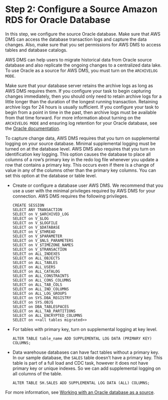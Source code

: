 # Step 2: Configure a Source Amazon RDS for Oracle Database<a name="oracle-s3-data-lake-step-2"></a>

In this step, we configure the source Oracle database\. Make sure that AWS DMS can access the database transaction logs and capture the data changes\. Also, make sure that you set permissions for AWS DMS to access tables and database catalogs\.

 AWS DMS can help users to migrate historical data from Oracle source database and also replicate the ongoing changes to a centralized data lake\. To use Oracle as a source for AWS DMS, you must turn on the `ARCHIVELOG MODE`\.

Make sure that your database server retains the archive logs as long as AWS DMS requires them\. If you configure your task to begin capturing changes immediately, then you should only need to retain archive logs for a little longer than the duration of the longest running transaction\. Retaining archive logs for 24 hours is usually sufficient\. If you configure your task to begin from a point in time in the past, then archive logs must be available from that time forward\. For more information about turning on the `ARCHIVELOG MODE` and ensuring log retention for your Oracle database, see the [Oracle documentation](http://docs.oracle.com/database/121/ADMIN/archredo.htm#ADMIN11335)\.

To capture change data, AWS DMS requires that you turn on supplemental logging on your source database\. Minimal supplemental logging must be turned on at the database level\. AWS DMS also requires that you turn on identification key logging\. This option causes the database to place all columns of a row’s primary key in the redo log file whenever you update a row that contains a primary key\. This occurs even if there is a change of value in any of the columns other than the primary key columns\. You can set this option at the database or table level\.
+ Create or configure a database user AWS DMS\. We recommend that you use a user with the minimal privileges required by AWS DMS for your connection\. AWS DMS requires the following privileges\.

  ```
  CREATE SESSION
  SELECT ANY TRANSACTION
  SELECT on V_$ARCHIVED_LOG
  SELECT on V_$LOG
  SELECT on V_$LOGFILE
  SELECT on V_$DATABASE
  SELECT on V_$THREAD
  SELECT on V_$PARAMETER
  SELECT on V_$NLS_PARAMETERS
  SELECT on V_$TIMEZONE_NAMES
  SELECT on V_$TRANSACTION
  SELECT on ALL_INDEXES
  SELECT on ALL_OBJECTS
  SELECT on ALL_TABLES
  SELECT on ALL_USERS
  SELECT on ALL_CATALOG
  SELECT on ALL_CONSTRAINTS
  SELECT on ALL_CONS_COLUMNS
  SELECT on ALL_TAB_COLS
  SELECT on ALL_IND_COLUMNS
  SELECT on ALL_LOG_GROUPS
  SELECT on SYS.DBA_REGISTRY
  SELECT on SYS.OBJ$
  SELECT on DBA_TABLESPACES
  SELECT on ALL_TAB_PARTITIONS
  SELECT on ALL_ENCRYPTED_COLUMNS
  SELECT on <<all tables migrated>>
  ```
+ For tables with primary key, turn on supplemental logging at key level\.

  ```
  ALTER TABLE table_name ADD SUPPLEMENTAL LOG DATA (PRIMARY KEY) COLUMNS;
  ```
+ Data warehouse databases can have fact tables without a primary key\. In our sample database, the `SALES` table doesn’t have a primary key\. This table is part of a full load and CDC task, however it does not have primary key or unique indexes\. So we can add supplemental logging on all columns of the table\.

  ```
  ALTER TABLE SH.SALES ADD SUPPLEMENTAL LOG DATA (ALL) COLUMNS;
  ```

For more information, see [Working with an Oracle database as a source](https://docs.aws.amazon.com/dms/latest/userguide/CHAP_Source.Oracle.html#CHAP_Source.Oracle.Amazon-Managed)\.